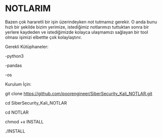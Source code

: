 # NOTLARIM

Bazen çok hararetli bir işin üzerindeyken not tutmamız gerekir. O anda bunu hızlı bir şekilde bizim yerimize, istediğimiz notlarımızı tuttuktan sonra bir yerlere kaydeden ve istediğimizde kolayca ulaşmamızı sağlayan bir tool olması işimizi elbettte çok kolaylaştırır.

Gerekli Kütüphaneler:

-python3

  -pandas
  
  -os



Kurulum İçin:


git clone https://github.com/poorengineer/SiberSecurity_Kali_NOTLAR.git

cd SiberSecurity_Kali_NOTLAR

cd NOTLAR

chmod +x INSTALL

./INSTALL

